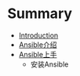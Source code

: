 # Summary

* [Introduction](README.md)
* [Ansible介绍](chapter1.md)
* [Ansible上手](ansibleshang_shou.md)
   * 安装Ansible

